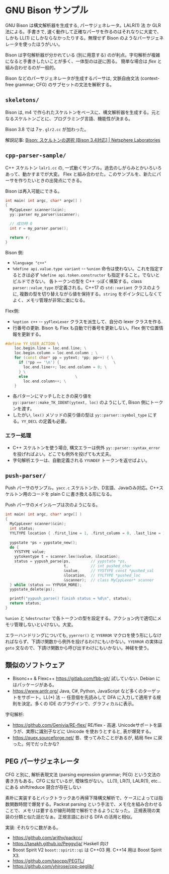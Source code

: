 
# GNU Bison サンプル

GNU Bison は構文解析器を生成する, パーサジェネレータ。LALR(1) 法 か GLR 法による。手書きで, 速く動作して正確なパーサを作るのはそれなりに大変で、しかも LL(1) にしかならなかったりする。無理せず Bison のようなパーサジェネレータを使ったほうがいい。

Bison は字句解析器が分かれている (別に用意する) のが利点。字句解析が複雑になると手書きしたいことが多く、一体型のは逆に困る。
簡単な場合は <i>flex</i> と組み合わせるのが一般的。

Bison などのパーサジェネレータが生成するパーサは, 文脈自由文法 (context-free grammar; CFG) のサブセットの文法を解釈する。




## `skeletons/`

Bison は, m4 で作られたスケルトンをベースに、構文解析器を生成する。元となるスケルトンごとに、プログラミング言語、機能性が決まる。

Bison 3.8 では 7ヶ. `glr2.cc` が加わった。

解説記事: <a href="https://www.nslabs.jp/bison-skeletons.rhtml">Bison: スケルトンの選択 [Bison 3.4対応] | Netsphere Laboratories</a>


## `cpp-parser-sample/`

C++ スケルトン `lalr1.cc` の, 一式動くサンプル。過去のしがらみとかいろいろあって、動かすまでが大変。
Flex と組み合わせた。このサンプルを、新たにパーサを作りたいときの出発点にできる。

Bison は再入可能にできる。
```c++
int main( int argc, char* argv[] ) 
{
  MyCppLexer scanner(&cin);
  yy::parser my_parser(&scanner);

  // 成功時 0
  int r = my_parser.parse();

  return r;
}
```

Bison 側:
 - `%language "c++"`
 - `%define api.value.type variant` -- <code>%union</code> 命令は使わない。これを指定するときは必ず `%define api.token.constructor` も指定すること。でないとビルドできない。
   各トークンの型を C++ っぽく構築する。class `parser::value_type` が定義される。C++17 の `std::variant` クラスのように, 複数の型を切り替えながら値を保持する。`string` をポインタにしなくてよく、メモリ管理が非常に楽になる。
   
 
Flex側:
 - `%option c++`  -- `yyFlexLexer` クラスを派生して、自分の lexer クラスを作る.
 - 行番号の更新. Bison も Flex も自動で行番号を更新しない。Flex 側で位置情報を更新する。
```c++
#define YY_USER_ACTION \
    loc.begin.line = loc.end.line; \
    loc.begin.column = loc.end.column ; \
    for (const char* pp = yytext; *pp; pp++) { \
      if (*pp == '\n') {                        \
        loc.end.line++; loc.end.column = 0; \
      } \
      else                     \
        loc.end.column++; \
    }
```
 - 各パターンにマッチしたときの戻り値を `yy::parser::make_TK_IDENT(yytext, loc)` のようにして, Bison 側にトークンを渡す。
 - したがい, <code>lex()</code> メソッドの戻り値の型は `yy::parser::symbol_type` にする。<code>YY_DECL</code> の定義も必要。


### エラー処理

 - C++ スケルトンを使う場合, 構文エラーは例外 `yy::parser::syntax_error` を投げればよい。どこでも例外を投げても大丈夫。
 - 字句解析エラーは、自動定義される `YYUNDEF` トークンを返せばよい。



## `push-parser/`

Push パーサのサンプル。`yacc.c` スケルトンか、D言語、Javaのみ対応。C++スケルトン用のコードを plain C に書き換える形になる。

Push パーサのメインループは次のようになる。

```c++
int main( int argc, char* argv[] )
{
  MyCppLexer scanner(&cin);
  int status;
  YYLTYPE location { .first_line = 1, .first_column = 0, .last_line = 1, .last_column = 0 };
  
  yypstate *ps = yypstate_new();
  do {
    YYSTYPE value;
    yytokentype t = scanner.lex(&value, &location);
    status = yypush_parse(ps,         // yypstate *ps,
                          t,          // int pushed_char
                          &value,     // YYSTYPE const *pushed_val
                          &location,  // YYLTYPE *pushed_loc
                          &scanner);  // class MyCppLexer* scanner
  } while (status == YYPUSH_MORE);
  yypstate_delete(ps);  

  printf("yypush_parse() finish status = %d\n", status);
  return status;
}
```

`%union` と `%destructor` で各トークンの型を設定する。アクション内で適切にメモリ管理しないといけない。大変。

エラーハンドリングについても, `yyerror()` と `YYERROR` マクロを使う形にしなければならず、下請け関数から例外を投げるわけにもいかない。`YYERROR` の実体は `goto` 文なので、下請け関数から呼び出すわけにもいかない。神経を使う。





## 類似のソフトウェア

 - Bisonc++ &amp; Flexc++ https://gitlab.com/fbb-git/  試していない. Debian にはパッケージがある。
 - https://www.antlr.org/ Java, C#, Python, JavaScript など多くのターゲットをサポート。LL(*) 法 -- 任意個を先読みして DFA に入力して適用する規則を決定。多くの IDE のプラグインで、グラフィカルに表示。
 
字句解析:
 - https://github.com/Genivia/RE-flex/  RE/flex - 高速. Unicodeサポートを謳うが、実際に識別子などに Unicode を使おうとすると, 表が爆発する。
 - https://quex.sourceforge.net/  昔、使ってみたことがあるが, 結局 flex に戻った。何でだったかな?




## PEG パーサジェネレータ

CFG と別に, 解析表現文法 (parsing expression grammar; PEG) という文法の書き方もある。CFG に似ているが, 曖昧性がない。
LL(1), LR(1), LALR(1), etc... にある shift/reduce 競合が存在しない

素朴に実装するとバックトラックあり再帰下降構文解析で、ケースによっては指数関数時間で爆発する。Packrat parsing という手法で、メモ化を組み合わせることで、メモリは要するが線形時間で解析できるようになった。
正規表現の実装の分類と似た話だなぁ。正規言語における DFA の活用と相似。

実装: それなりに数がある。
 - https://github.com/arithy/packcc/
 - https://tanakh.github.io/Peggy/ja/   Haskell 向け
 - Boost Spirit V2 <code>boost::spirit::qi</code> は C++03 用. C++14 用は Boost Spirit X3.
 - https://github.com/taocpp/PEGTL/
 - https://github.com/yhirose/cpp-peglib/


